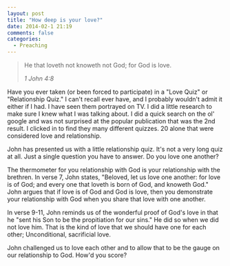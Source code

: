 ```yaml
---
layout: post
title: "How deep is your love?"
date: 2014-02-1 21:19
comments: false
categories:
  - Preaching
---
```


>He that loveth not knoweth not God; for God is love.
>
><cite>1 John 4:8</cite>

Have you ever taken (or been forced to participate) in a "Love Quiz" or "Relationship Quiz." I can't recall ever have, and I probably wouldn't admit it either if I had. I have seen them portrayed on TV. I did a little research to make sure I knew what I was talking about. I did a quick search on the ol' google and was not surprised at the popular publication that was the 2nd result. I clicked in to find they many different quizzes. 20 alone that were considered love and relationship.

John has presented us with a little relationship quiz. It's not a very long quiz at all. Just a single question you have to answer. Do you love one another?

The thermometer for you relationship with God is your relationship with the brethren. In verse 7, John states, "Beloved, let us love one another: for love is of God; and every one that loveth is born of God, and knoweth God." John argues that if love is of God and God is love, then you demonstrate your relationship with God when you share that love with one another.

In verse 9-11, John reminds us of the wonderful proof of God's love in that he "sent his Son to be the propitiation for our sins." He did so when we did not love him. That is the kind of love that we should have one for each other; Unconditional, sacrificial love.

John challenged us to love each other and to allow that to be the gauge on our relationship to God. How'd you score?
